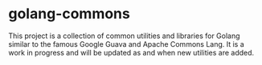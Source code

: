 # golang-commons
This project is a collection of common utilities and libraries for Golang similar to the famous Google Guava and Apache Commons Lang. It is a work in progress and will be updated as and when new utilities are added.
